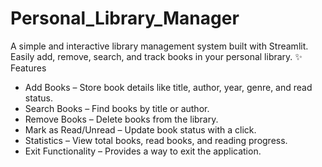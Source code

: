 # Personal_Library_Manager
A  simple and interactive library management system  built with Streamlit.   Easily  add, remove, search, and track books in your personal library. 
✨ Features
- Add Books – Store book details like title, author, year, genre, and read status.
- Search Books – Find books by title or author.
- Remove Books – Delete books from the library.
- Mark as Read/Unread – Update book status with a click.
- Statistics – View total books, read books, and reading progress.
- Exit Functionality – Provides a way to exit the application.
